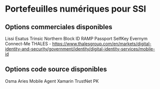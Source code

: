 # Portefeuilles numériques pour SSI 

## Options commerciales disponibles

Lissi 
Esatus 
Trinsic 
Northern Block 
ID RAMP Passport 
SelfKey 
Evernym Connect-Me
THALES - https://www.thalesgroup.com/en/markets/digital-identity-and-security/government/identity/digital-identity-services/mobile-id


## Options code source disponibles 
Osma 
Aries Mobile Agent Xamarin 
TrustNet PK 